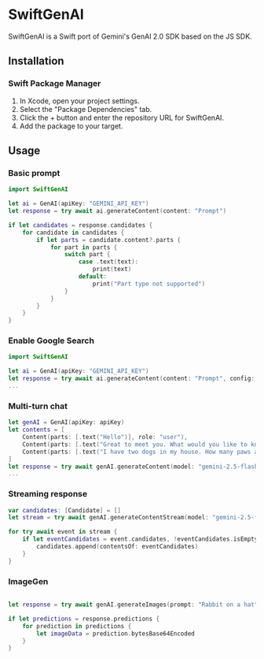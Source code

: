 # SwiftGenAI

SwiftGenAI is a Swift port of Gemini's GenAI 2.0 SDK based on the JS SDK.

## Installation

### Swift Package Manager
1. In Xcode, open your project settings.
2. Select the "Package Dependencies" tab.
3. Click the + button and enter the repository URL for SwiftGenAI.
4. Add the package to your target.

## Usage

### Basic prompt

```swift
import SwiftGenAI

let ai = GenAI(apiKey: "GEMINI_API_KEY")
let response = try await ai.generateContent(content: "Prompt")

if let candidates = response.candidates {
    for candidate in candidates {
        if let parts = candidate.content?.parts {
            for part in parts {
                switch part {
                    case .text(text):
                        print(text)
                    default:
                        print("Part type not supported")
                }
            }
        }
    }
}
```

### Enable Google Search

```swift
import SwiftGenAI

let ai = GenAI(apiKey: "GEMINI_API_KEY")
let response = try await ai.generateContent(content: "Prompt", config: GenerateContentConfig(tools: [Tool(googleSearch: GoogleSearch())]))
...
```

### Multi-turn chat

```swift
let genAI = GenAI(apiKey: apiKey)
let contents = [
    Content(parts: [.text("Hello")], role: "user"),
    Content(parts: [.text("Great to meet you. What would you like to know?")], role: "model"),
    Content(parts: [.text("I have two dogs in my house. How many paws are in my house?")], role: "user")
]
let response = try await genAI.generateContent(model: "gemini-2.5-flash", contents: contents)
...
```

### Streaming response

```swift
var candidates: [Candidate] = []
let stream = try await genAI.generateContentStream(model: "gemini-2.5-flash", content: "How does AI work?")

for try await event in stream {
    if let eventCandidates = event.candidates, !eventCandidates.isEmpty {
        candidates.append(contentsOf: eventCandidates)
    }
}
```

### ImageGen

```swift

let response = try await genAI.generateImages(prompt: "Rabbit on a hat", GenerateImagesConfig(numberOfImages: 4))

if let predictions = response.predictions {
    for prediction in predictions {
        let imageData = prediction.bytesBase64Encoded
    }
}

```

